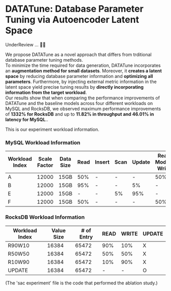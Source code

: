 # DATATune: Database Parameter Tuning via Autoencoder Latent Space
UnderReview ... 😵‍💫

We propose DATATune as a novel approach that differs from trditional database parameter tuning methods.  
To minimize the time required for data generation, DATATune incorporates an **augmentation method for small datasets**. Moreover, it **creates a latent space** by reducing database parameter information and **optimizing all parameters**. Furthermore, by injecting external metric information in the latent space yield precise tuning results by **directly incorporating information from the target workload**.  
Our results show that when comparing the performance improvements of DATATune and the baseline models across four different workloads on MySQL and RocksDB, we observed maximum performance improvements of **1332% for RocksDB** and up to **11.82% in throughput and 46.01% in latency for MySQL**..

This is our experiment workload information.  
### MySQL Workload Information

| Workload Index | Scale Factor | Data Size | Read  | Insert | Scan | Update | Read Modify Write |
| -------------- | ------------ | --------- | ----- | ------ | ---- | ------ | ----------------- |
| A              | 12000        | 15GB      | 50%   | -      | -    | -      | 50%               |
| B              | 12000        | 15GB      | 95%   | -      | -    | 5%     | -                 |
| E              | 12000        | 15GB      | -     | -      | 5%   | 95%    | -                 |
| F              | 12000        | 15GB      | 50%   | -      | -    | -      | 50%               |


### RocksDB Workload Information

| Workload Index | Value Size | # of Entry | READ  | WRITE | UPDATE |
| -------------- | ---------- | ---------- | ----- | ----- | ------ |
| R90W10         | 16384      | 65472      | 90%   | 10%   | X      |
| R50W50         | 16384      | 65472      | 50%   | 50%   | X      |
| R10W90         | 16384      | 65472      | 10%   | 90%   | X      |
| UPDATE         | 16384      | 65472      | -     | -     | O      |



(The 'sac experiment' file is the code that performed the ablation study.)
